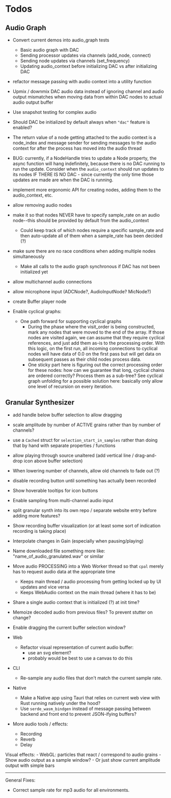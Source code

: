 # Todos

## Audio Graph

- Convert current demos into audio_graph tests

  - Basic audio graph with DAC
  - Sending processor updates via channels (add_node, connect)
  - Sending node updates via channels (set_frequency)
  - Updating audio_context before initializing DAC vs after initializing DAC

- refactor message passing with audio context into a utility function

- Upmix / downmix DAC audio data instead of ignoring channel and audio output mismatches when moving data from within DAC nodes to actual audio output buffer

- Use snapshot testing for complex audio

- Should DAC be initialized by default always when `"dac"` feature is enabled?

- The return value of a node getting attached to the audio context is a node_index and message sender for sending messages to the audio context for after the process has moved into the audio thread

- BUG: currently, if a NodeHandle tries to update a Node property, the async function will hang indefinitely, because there is no DAC running to run the update. Consider when the `audio_context` should run updates to its nodes IF THERE IS NO DAC - since currently the only time those updates are made are when the DAC is running.

- implement more ergonomic API for creating nodes, adding them to the audio_context, etc.

- allow removing audio nodes

- make it so that nodes NEVER have to specify sample_rate on an audio node--this should be provided by default from the audio_context

  - Could keep track of which nodes require a specific sample_rate and then auto-update all of them when a sample_rate has been decided (?)

- make sure there are no race conditions when adding multiple nodes simultaneously

  - Make all calls to the audio graph synchronous if DAC has not been initialized yet

- allow multichannel audio connections

- allow microphone input (ADCNode?, AudioInputNode? MicNode?)

- create Buffer player node

- Enable cyclical graphs:
  - One path forward for supporting cyclical graphs
    - During the phase where the visit_order is being constructed, mark any nodes that were moved to the end of the array. If those nodes are visited again, we can assume that they require cyclical references, and just add them as-is to the processing order. With this logic, on the first run, all incoming connections to cyclical nodes will have data of 0.0 on the first pass but will get data on subsequent passes as their child nodes process data.
    - One sticky part here is figuring out the correct processing order for these nodes: how can we guarantee that long, cyclical chains are ordered correctly? Process them as a sub-tree? See cyclical graph unfolding for a possible solution here: basically only allow one level of recursion on every iteration.

## Granular Synthesizer

- add handle below buffer selection to allow dragging

- scale amplitude by number of ACTIVE grains rather than by number of channels?

- use a `Cached` struct for `selection_start_in_samples` rather than doing that by hand with separate properties / functions

- allow playing through source unaltered (add vertical line / drag-and-drop icon above buffer selection)

- When lowering number of channels, allow old channels to fade out (?)

- disable recording button until something has actually been recorded

- Show hoverable tooltips for icon buttons

- Enable sampling from multi-channel audio input

- split granular synth into its own repo / separate website entry before adding more features?

- Show recording buffer visualization (or at least some sort of indication recording is taking place)

- Interpolate changes in Gain (especially when pausing/playing)

- Name downloaded file something more like: "name_of_audio_granulated.wav" or similar

- Move audio PROCESSING into a Web Worker thread so that `cpal` merely has to request audio data at the appropriate time

  - Keeps main thread / audio processing from getting locked up by UI updates and vice versa
  - Keeps WebAudio context on the main thread (where it has to be)

- Share a single audio context that is initialized (?) at init time?
- Memoize decoded audio from previous files? To prevent stutter on change?
- Enable dragging the current buffer selection window?

- Web

  - Refactor visual representation of current audio buffer:
    - use an svg <path /> element?
    - probably would be best to use a canvas to do this

- CLI

  - Re-sample any audio files that don't match the current sample rate.

- Native

  - Make a Native app using Tauri that relies on current web view with Rust running natively under the hood?
  - Use `serde_wasm_bindgen` instead of message passing between backend and front end to prevent JSON-ifying buffers?

- More audio tools / effects:
  - Recording
  - Reverb
  - Delay

Visual effects: - WebGL: particles that react / correspond to audio grains - Show audio output as a sample window? - Or just show current amplitude output with simple bars

---

General Fixes:

- Correct sample rate for mp3 audio for all environments.
